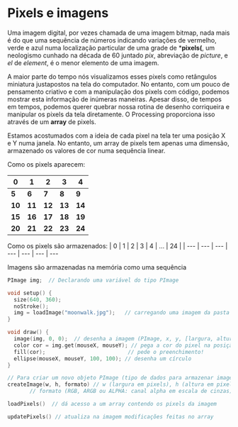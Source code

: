 # Pixels e imagens

Uma imagem digital, por vezes chamada de uma imagem bitmap, nada mais é do que uma sequência de números indicando variações de vermelho, verde e azul numa localização particular de uma grade de ***pixels(**, um neologismo cunhado na década de 60 juntado *pix*, abreviação de *picture*, e *el* de *element*, é o menor elemento de uma imagem.

A maior parte do tempo nós visualizamos esses pixels como retângulos miniatura justapostos na tela do computador. No entanto, com um pouco de pensamento criativo e com a manipulação dos pixels com código, podemos mostrar esta informação de inúmeras maneiras. Apesar disso, de tempos em tempos, podemos querer quebrar nossa rotina de desenho corriqueira e manipular os pixels da tela diretamente. O Processing proporciona isso através de um **array** de pixels.

Estamos acostumados com a ideia de cada pixel na tela ter uma posição X e Y numa janela. No entanto, um array de pixels tem apenas uma dimensão, armazenado os valores de cor numa sequência linear.
    
Como os pixels aparecem:

| 0 | 1 | 2 | 3 | 4 |
| --- | --- | --- | --- | --- |
| **5** | **6** | **7** | **8** | **9** |
| **10** | **11** | **12** | **13** | **14** |
| **15** | **16** | **17** | **18** | **19** |
| **20** | **21** | **22** | **23** | **24** |


Como os pixels são armazenados:
| 0 | 1 | 2 | 3 | 4 | ... | 24 |
| --- | --- | --- | --- | --- | --- | ---


Imagens são armazenadas na memória como uma sequência

```pde
PImage img;  // Declarando uma variável do tipo PImage

void setup() {
  size(640, 360);
  noStroke();
  img = loadImage("moonwalk.jpg");   // carregando uma imagem da pasta /data/
}

void draw() {
  image(img, 0, 0);  // desenha a imagem (PImage, x, y, [largura, altura]*)  *opcionais 
  color cor = img.get(mouseX, mouseY); // pega a cor do pixel na posição x, y
  fill(cor);                          // pede o preenchimento!
  ellipse(mouseX, mouseY, 100, 100); // desenha um círculo
}

// Para criar um novo objeto PImage (tipo de dados para armazenar imagens) vazio, fornecendo um buffer de pixels para manipular use createImage().
createImage(w, h, formato) // w (largura em pixels), h (altura em pixels),
       // formato (RGB, ARGB ou ALPHA: canal alpha em escala de cinzas)    

loadPixels()  // dá acesso a um array contendo os pixels da imagem

updatePixels() // atualiza na imagem modificações feitas no array
```
